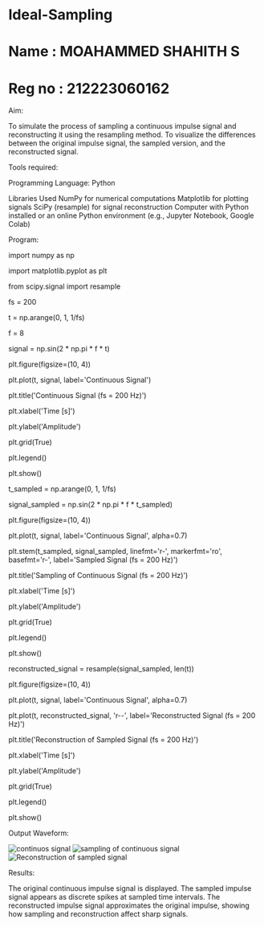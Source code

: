 # Ideal-Sampling

# Name : MOAHAMMED SHAHITH S
# Reg no : 212223060162


Aim:

To simulate the process of sampling a continuous impulse signal and reconstructing it using the resampling method.
To visualize the differences between the original impulse signal, the sampled version, and the reconstructed signal.



Tools required:

Programming Language: Python

Libraries Used
NumPy for numerical computations
Matplotlib for plotting signals
SciPy (resample) for signal reconstruction
Computer with Python installed or an online Python environment (e.g., Jupyter Notebook, Google Colab)



Program:

import numpy as np

import matplotlib.pyplot as plt

from scipy.signal import resample

fs = 200

t = np.arange(0, 1, 1/fs) 

f = 8

signal = np.sin(2 * np.pi * f * t)

plt.figure(figsize=(10, 4))

plt.plot(t, signal, label='Continuous Signal')

plt.title('Continuous Signal (fs = 200 Hz)')  

plt.xlabel('Time [s]')

plt.ylabel('Amplitude')

plt.grid(True)

plt.legend()

plt.show()

t_sampled = np.arange(0, 1, 1/fs)

signal_sampled = np.sin(2 * np.pi * f * t_sampled)


plt.figure(figsize=(10, 4))

plt.plot(t, signal, label='Continuous Signal', alpha=0.7)

plt.stem(t_sampled, signal_sampled, linefmt='r-', markerfmt='ro', basefmt='r-', label='Sampled Signal (fs = 200 Hz)')  

plt.title('Sampling of Continuous Signal (fs = 200 Hz)')  

plt.xlabel('Time [s]')

plt.ylabel('Amplitude')

plt.grid(True)

plt.legend()

plt.show()


reconstructed_signal = resample(signal_sampled, len(t))

plt.figure(figsize=(10, 4))

plt.plot(t, signal, label='Continuous Signal', alpha=0.7)

plt.plot(t, reconstructed_signal, 'r--', label='Reconstructed Signal (fs = 200 Hz)') 

plt.title('Reconstruction of Sampled Signal (fs = 200 Hz)') 

plt.xlabel('Time [s]')

plt.ylabel('Amplitude')

plt.grid(True)

plt.legend()

plt.show()



Output Waveform:


![continuos signal](https://github.com/user-attachments/assets/d2495de1-f581-4317-bc79-2d6eee80b4dc)
![sampling of continuous signal](https://github.com/user-attachments/assets/d4311e93-8c25-4ebc-b916-562a1293a862)
![Reconstruction of sampled signal](https://github.com/user-attachments/assets/5ba83a3d-875d-4a10-a252-96a3ef112aad)



Results:


The original continuous impulse signal is displayed.
The sampled impulse signal appears as discrete spikes at sampled time intervals.
The reconstructed impulse signal approximates the original impulse, showing how sampling and reconstruction affect sharp signals.

